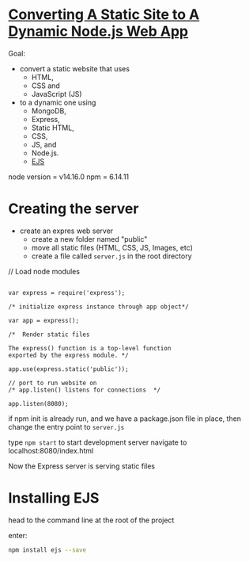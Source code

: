 # [Converting A Static Site to A Dynamic Node.js Web App](https://www.section.io/engineering-education/static-site-dynamic-nodejs-web-app/)

Goal: 
- convert a static website that uses 
    - HTML, 
    - CSS and 
    - JavaScript (JS) 
- to a dynamic one using 
    - MongoDB, 
    - Express, 
    - Static HTML, 
    - CSS, 
    - JS, and 
    - Node.js.
    - [EJS](https://ejs.co/)

node version = v14.16.0
npm = 6.14.11


# Creating the server 
- create an expres web server 
  - create a new folder named "public"
  - move all static files (HTML, CSS, JS, Images, etc)
  - create a file called `server.js` in the root directory 


// Load node modules 

  ```JSX

var express = require('express');

/* initialize express instance through app object*/

var app = express();

/*  Render static files

The express() function is a top-level function 
exported by the express module. */

app.use(express.static('public'));

// port to run website on 
/* app.listen() listens for connections  */

app.listen(8080);
```

if npm init is already run, 
and we have a package.json file in place, 
then change the entry point to `server.js`

type `npm start` to start development server
navigate to localhost:8080/index.html 

Now the Express server is serving static files 

# Installing EJS 

head to the command line at the root of the project 

enter: 

```zsh
npm install ejs --save
```
